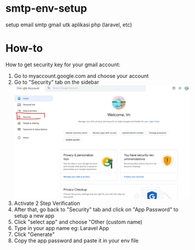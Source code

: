 # smtp-env-setup
setup email smtp gmail utk aplikasi php (laravel, etc)

# How-to

How to get security key for your gmail account:

1. Go to myaccount.google.com and choose your account
2. Go to "Security" tab on the sidebar
   ![image](https://github.com/KevinNVM/smtp-env-setup/blob/dc54bc1e49ee9b8fa0bb2dc7eaa71c7485e51096/images/Screenshot%202023-01-21%20230632.png)
3. Activate 2 Step Verification
4. After that, go back to "Security" tab and click on "App Password" to setup a new app
5. Click "select app" and choose "Other (custom name) 
6. Type in your app name eg: Laravel App
7. Click "Generate"
8. Copy the app password and paste it in your env file

